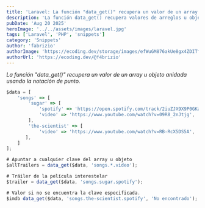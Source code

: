 ```yaml
---
title: 'Laravel: La función "data_get()" recupera un valor de un array u objeto anidado usando la notación de punto'
description: 'La función data_get() recupera valores de arreglos u objetos anidados usando notación de puntos y comodines en Laravel.'
pubDate: 'Aug 20 2025'
heroImage: '../../assets/images/laravel.jpg'
tags: ['Laravel', 'PHP', 'snippets']
category: 'Snippets'
author: 'fabrizio'
authorImage: 'https://ecoding.dev/storage/images/efWuGM876akUe8gx4ZDITfCbv0fnrag8gQcSgs21.jpg'
authorUrl: 'https://ecoding.dev/@f4brizio'
---
```


*La función "data_get()" recupera un valor de un array u objeto anidada usando la notación de punto.*

```jsx
$data = [
    'songs' => [
        'sugar' => [
            'spotify' => 'https://open.spotify.com/track/2iuZJX9X9P0GKaE93xcPjk?si=24c26ac798b84c37',
            'video' => 'https://www.youtube.com/watch?v=09R8_2nJtjg',
        ],
        'the-scientist' => [
            'video' => 'https://www.youtube.com/watch?v=RB-RcX5DS5A',
       ],
    ]
];
```

```jsx
# Apuntar a cualquier clave del array u objeto
$allTrailers = data_get($data, 'songs.*.video');
```

```jsx
# Tráiler de la película interestelar
$trailer = data_get($data, 'songs.sugar.spotify');
```

```jsx
# Valor si no se encuentra la clave especificada.
$imdb data_get($data, 'songs.the-scientist.spotify', 'No encontrado');
```